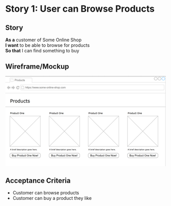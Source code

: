 # Story 1: User can Browse Products

## Story
**As a** customer of Some Online Shop  
**I want** to be able to browse for products  
**So that** I can find something to buy

## Wireframe/Mockup
![story one wireframe](./images/story-1.png)

## Acceptance Criteria
* Customer can browse products
* Customer can buy a product they like